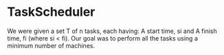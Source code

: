 # TaskScheduler
We were given a set T of n tasks, each having: A start time, si  and A finish time, fi (where si < fi). Our goal was to perform all the tasks using a minimum number of machines.
